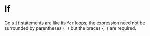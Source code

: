 # If

Go's `if` statements are like its `for` loops; the expression need not be surrounded by parentheses `( )` but the braces `{ }` are required.
